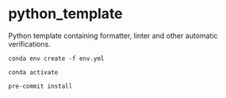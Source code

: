 # python_template
Python template containing formatter, linter and other automatic verifications.

`conda env create -f env.yml`

`conda activate`

`pre-commit install`
